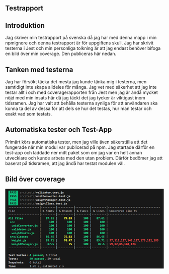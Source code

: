 ## Testrapport

## Introduktion

Jag skriver min testrapport på svenska då jag har med denna mapp i min npmignore och denna testrapport är för uppgiftens skull. Jag har skrivit testerna i Jest och min personliga tolkning är att jag endast behöver bifoga en bild över min coverage. Den publiceras här nedan.

## Tanken med testerna

Jag har försökt täcka det mesta jag kunde tänka mig i testerna, men samtidigt inte skapa alldeles för många. Jag vet med säkerhet att jag inte testar allt i och med coveragerapporten från Jest men jag är ändå mycket nöjd med min insats här då jag täckt det jag tycker är viktigast inom tidsramen. Jag har valt att behålla testerna synliga för att användaren ska kunna ta del av dessa för att dels se hur det testas, hur man testar och exakt vad som testats.

## Automatiska tester och Test-App

Primärt körs automatiska tester, men jag ville även säkerställa att det fungerade när min modul var publicerad på npm. Jag startade därför en test-app och laddade ner mitt paket som om jag var en helt annan utvecklare och kunde arbeta med den utan problem. Därför bedömer jag att baserat på tidsramen, att jag ändå har testat modulen väl.

## Bild över coverage

![Bild över coverage](coverage-bild.png)
